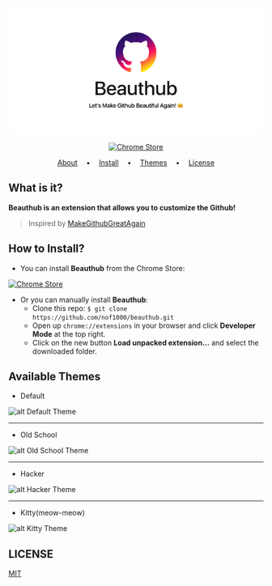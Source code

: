 <p align="center">
    <a href="#" alt="Beauthub">
        <img src=".github/header.png" alt="Header of Beauthub"/>
    </a>
</p>

<p align="center">
    <a href="#comingsoon" alt="Chrome Store">
        <img src=".github/chrome_store_button.png" alt="Chrome Store"/>
    </a>
</p>

<p align="center">
    <a href="#what-is-it">About</a>
    <strong>&emsp;&bull;&emsp;</strong>
    <a href="#how-to-install">Install</a>
    <strong>&emsp;&bull;&emsp;</strong>
    <a href="#available-themes">Themes</a>
    <strong>&emsp;&bull;&emsp;</strong>
    <a href="#license">License</a>
</p>


## What is it?
**Beauthub is an extension that allows you to customize the Github!**

> Inspired by [MakeGithubGreatAgain](https://github.com/DennisSnijder/MakeGithubGreatAgain "MakeGithubGreatAgain")


## How to Install?

* You can install **Beauthub** from the Chrome Store:

<a href="#comingsoon" alt="Chrome Store">
    <img src=".github/chrome_store_button.png" alt="Chrome Store"/>
</a>


* Or you can manually install **Beauthub**:
    * Clone this repo: `$ git clone https://github.com/nof1000/beauthub.git`
    * Open up `chrome://extensions` in your browser and click **Developer Mode** at the top right.
    * Click on the new button **Load unpacked extension...** and select the downloaded folder.


## Available Themes
* Default

![alt Default Theme](extension/assets/themes/default.png)

---

* Old School

![alt Old School Theme](extension/assets/themes/oldschool.png)

---

* Hacker

![alt Hacker Theme](extension/assets/themes/hacker.png)

---

* Kitty(meow-meow)

![alt Kitty Theme](extension/assets/themes/kitty.png)


## LICENSE
[MIT](./LICENSE "The MIT License")
